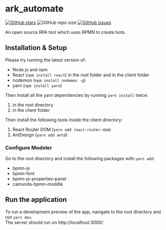 # ark_automate

[![GitHub stars](https://img.shields.io/github/stars/bptlab/ark_automate)](https://github.com/bptlab/ark_automate)
![GitHub repo size](https://img.shields.io/github/repo-size/bptlab/ark_automate)
[![GitHub issues](https://img.shields.io/github/issues/bptlab/ark_automate)](https://github.com/bptlab/ark_automate/issues)

An open source RPA tool which uses BPMN to create bots.

## Installation & Setup

Please try running the latest version of:

- Node.js and npm
- React (`npm install react`) in the root folder and in the client folder
- nodemon (`npm install nodemon -g`)
- yarn (`npm install yarn`)

Then install all the yarn dependencies by running `yarn install` twice:

1. in the root directory
2. in the client folder

Then install the following tools inside the client directory:
1. React Router DOM (`yarn add react-router-dom`)
2. AntDesign (`yarn add antd`)

### Configure Modeler

Go to the root directory and install the following packages with `yarn add`:

- bpmn-js
- bpmn-font
- bpmn-js-properties-panel
- camunda-bpmn-moddle

## Run the application

To run a development preview of the app, navigate to the root directory and run `yarn dev`.  
The server should run on http://localhost:3000/
